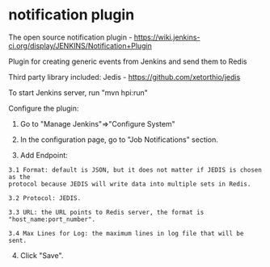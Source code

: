 notification plugin
===================================================

The open source notification plugin - https://wiki.jenkins-ci.org/display/JENKINS/Notification+Plugin

Plugin for creating generic events from Jenkins and send them to Redis

Third party library included: Jedis - https://github.com/xetorthio/jedis

To start Jenkins server, run "mvn hpi:run"

Configure the plugin:

  1. Go to "Manage Jenkins"=>"Configure System"

  2. In the configuration page, go to "Job Notifications" section.

  3. Add Endpoint:

    3.1 Format: default is JSON, but it does not matter if JEDIS is chosen as the
    protocol because JEDIS will write data into multiple sets in Redis.

    3.2 Protocol: JEDIS.

    3.3 URL: the URL points to Redis server, the format is "host_name:port_number".

    3.4 Max Lines for Log: the maximum lines in log file that will be sent.

  4. Click "Save".
